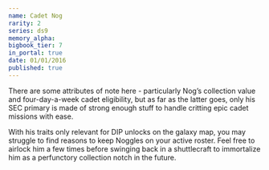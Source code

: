 ```yaml
---
name: Cadet Nog
rarity: 2
series: ds9
memory_alpha:
bigbook_tier: 7
in_portal: true
date: 01/01/2016
published: true
---
```


There are some attributes of note here - particularly Nog’s collection value and four-day-a-week cadet eligibility, but as far as the latter goes, only his SEC primary is made of strong enough stuff to handle critting epic cadet missions with ease.

With his traits only relevant for DIP unlocks on the galaxy map, you may struggle to find reasons to keep Noggles on your active roster. Feel free to airlock him a few times before swinging back in a shuttlecraft to immortalize him as a perfunctory collection notch in the future.
